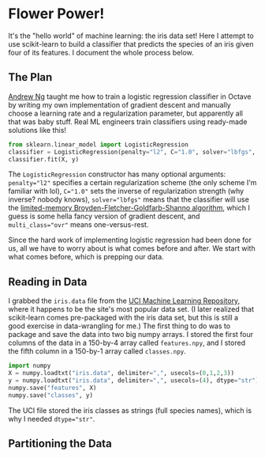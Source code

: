 # Flower Power!

It's the "hello world" of machine learning: the iris data set! Here I attempt to use scikit-learn to build a classifier that predicts the species of an iris given four of its features. I document the whole process below.

## The Plan

[Andrew Ng](https://coursera.org/learn/machine-learning) taught me how to train a logistic regression classifier in Octave by writing my own implementation of gradient descent and manually choose a learning rate and a regularization parameter, but apparently all that was baby stuff. Real ML engineers train classifiers using ready-made solutions like this!

```python
from sklearn.linear_model import LogisticRegression
classifier = LogisticRegression(penalty="l2", C="1.0", solver="lbfgs", multi_class="ovr")
classifier.fit(X, y)
```

The `LogisticRegression` constructor has many optional arguments: `penalty="l2"` specifies a certain regularization scheme (the only scheme I'm familiar with lol), `C="1.0"` sets the inverse of regularization strength (why inverse? nobody knows), `solver="lbfgs"` means that the classifier will use the [limited-memory Broyden-Fletcher-Goldfarb-Shanno algorithm](https://en.wikipedia.org/wiki/Limited-memory_BFGS), which I guess is some hella fancy version of gradient descent, and `multi_class="ovr"` means one-versus-rest.

Since the hard work of implementing logistic regression had been done for us, all we have to worry about is what comes before and after. We start with what comes before, which is prepping our data.

## Reading in Data

I grabbed the `iris.data` file from the [UCI Machine Learning Repository](https://archive.ics.uci.edu/ml/index.php), where it happens to be the site's most popular data set. (I later realized that scikit-learn comes pre-packaged with the iris data set, but this is still a good exercise in data-wrangling for me.) The first thing to do was to package and save the data into two big numpy arrays. I stored the first four columns of the data in a 150-by-4 array called `features.npy`, and I stored the fifth column in a 150-by-1 array called `classes.npy`.

```python
import numpy
X = numpy.loadtxt("iris.data", delimiter=",", usecols=(0,1,2,3))
y = numpy.loadtxt("iris.data", delimiter=",", usecols=(4), dtype="str")
numpy.save("features", X)
numpy.save("classes", y)
```

The UCI file stored the iris classes as strings (full species names), which is why I needed `dtype="str"`. 

## Partitioning the Data